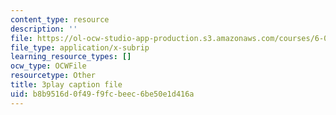 ```yaml
---
content_type: resource
description: ''
file: https://ol-ocw-studio-app-production.s3.amazonaws.com/courses/6-042j-mathematics-for-computer-science-spring-2015/b8b9516d0f49f9fcbeec6be50e1d416a_e-yQFC6dACA.srt
file_type: application/x-subrip
learning_resource_types: []
ocw_type: OCWFile
resourcetype: Other
title: 3play caption file
uid: b8b9516d-0f49-f9fc-beec-6be50e1d416a
---
```

